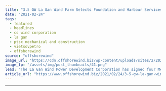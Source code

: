 ```yaml
---
title: "3.5 GW La Gan Wind Farm Selects Foundation and Harbour Services Providers"
date: "2021-02-24"
tags: 
  - featured
  - headlines
  - cs wind corporation
  - la gan
  - ptsc mechanical and construction
  - vietsovpetro
  - offshorewind
source: "offshorewind"
image_url: "https://cdn.offshorewind.biz/wp-content/uploads/sites/2/2021/02/24163003/La-Gan.png"
image_fp: "/assets/img/post_thumbnails/41.png"
lead: "The La Gan Wind Power Development Corporation has signed four Memoranda of Understanding (MoUs)"
article_url: "https://www.offshorewind.biz/2021/02/24/3-5-gw-la-gan-wind-farm-selects-foundation-and-harbour-services-providers/"
---
```


---
